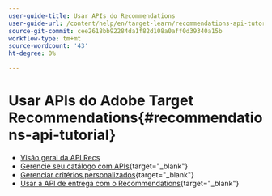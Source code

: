 ```yaml
---
user-guide-title: Usar APIs do Recommendations
user-guide-url: /content/help/en/target-learn/recommendations-api-tutorial/recs-api-overview.html
source-git-commit: cee2618bb92284da1f82d108a0aff0d39340a15b
workflow-type: tm+mt
source-wordcount: '43'
ht-degree: 0%

---
```



# Usar APIs do Adobe Target Recommendations{#recommendations-api-tutorial}

+ [Visão geral da API Recs](recs-api-overview.md)
+ [Gerencie seu catálogo com APIs](https://developer.adobe.com/target/before-administer/recs-api/manage-catalog/){target="_blank"}
+ [Gerenciar critérios personalizados](https://developer.adobe.com/target/before-administer/recs-api/manage-custom-criteria/){target="_blank"}
+ [Usar a API de entrega com o Recommendations](https://developer.adobe.com/target/before-administer/recs-api/fetch-recs-server-side-delivery-api/){target="_blank"}

<!--+ [Debug API calls](6debug.md)
+ [Download the Calculated Recommendations CSV](7download-calc-recs-csv.md)-->

<!--
+ Managing your Catalog with APIs{#manage-catalog}
  + [Create and update items](manage-catalog/saveEntities.md)
  + [Delete items](manage-catalog/deleteEntities.md)
  + [Delete All Items](manage-catalog/concepts.md)
  + [Get item details](manage-catalog/base-implementation.md)
+ Managing Custom Criteria{#use-cases}
  + [Home Page](use-cases/home-page.md)
  + [Product Pages](use-cases/product-pages.md)
  + [Category Pages](use-cases/category-pages.md)
  + [Add to Cart Modals](use-cases/add-to-cart-modals.md)
  + [Cart Page](use-cases/cart-page.md)
  + [Order Confirmation Page](use-cases/order-confirmation-page.md)-->
